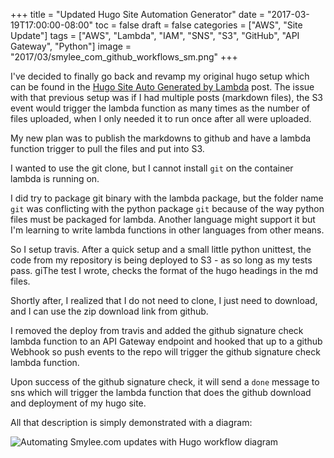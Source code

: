 +++
title = "Updated Hugo Site Automation Generator"
date = "2017-03-19T17:00:00-08:00"
toc = false
draft = false
categories = ["AWS", "Site Update"]
tags = ["AWS", "Lambda", "IAM", "SNS", "S3", "GitHub", "API Gateway", "Python"]
image = "2017/03/smylee_com_github_workflows_sm.png"
+++

I've decided to finally go back and revamp my original hugo setup which can be found in the [Hugo Site Auto Generated by Lambda](/post/2016/05/01_hugo_lambda/) post. The issue with that previous setup was if I had multiple posts (markdown files), the S3 event would trigger the lambda function as many times as the number of files uploaded, when I only needed it to run once after all were uploaded.

My new plan was to publish the markdowns to github and have a lambda function trigger to pull the files and put into S3.

I wanted to use the git clone, but I cannot install `git` on the container lambda is running on.

I did try to package git binary with the lambda package, but the folder name `git` was conflicting with the python package `git` because of the way python files must be packaged for lambda. Another language might support it but I'm learning to write lambda functions in other languages from other means.

So I setup travis. After a quick setup and a small little python unittest, the code from my repository is being deployed to S3 - as so long as my tests pass. giThe test I wrote, checks the format of the hugo headings in the md files.

Shortly after, I realized that I do not need to clone, I just need to download, and I can use the zip download link from github.

I removed the deploy from travis and added the github signature check lambda function to an API Gateway endpoint and hooked that up to a github Webhook so push events to the repo will trigger the github signature check lambda function.

Upon success of the github signature check, it will send a `done` message to sns which will trigger the lambda function that does the github download and deployment of my hugo site.

All that description is simply demonstrated with a diagram:

<img src="/images/2017/03/smylee_com_github_workflows.png" alt="Automating Smylee.com updates with Hugo workflow diagram" title="Automating Smylee.com updates with Hugo workflow diagram">
